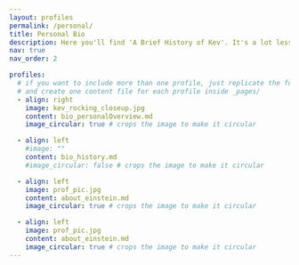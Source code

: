 ```yaml
---
layout: profiles
permalink: /personal/
title: Personal Bio
description: Here you'll find 'A Brief History of Kev'. It's a lot less enlightening than a similarly named book by a genius. <br>Well, unless you like cats as much I do.
nav: true
nav_order: 2

profiles:
  # if you want to include more than one profile, just replicate the following block
  # and create one content file for each profile inside _pages/
  - align: right
    image: kev_rocking_closeup.jpg
    content: bio_personalOverview.md
    image_circular: true # crops the image to make it circular

  - align: left
    #image: ""
    content: bio_history.md
    #image_circular: false # crops the image to make it circular

  - align: left
    image: prof_pic.jpg
    content: about_einstein.md
    image_circular: true # crops the image to make it circular

  - align: left
    image: prof_pic.jpg
    content: about_einstein.md
    image_circular: true # crops the image to make it circular
---
```


